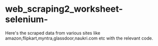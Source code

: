 # web_scraping2_worksheet-selenium-
Here's the scraped data from various sites like amazon,flipkart,myntra,glassdoor,naukri.com etc with the relevant code.
